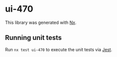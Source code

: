 # ui-470

This library was generated with [Nx](https://nx.dev).

## Running unit tests

Run `nx test ui-470` to execute the unit tests via [Jest](https://jestjs.io).
